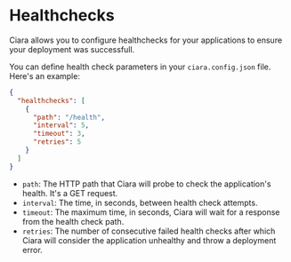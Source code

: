 # Healthchecks

Ciara allows you to configure healthchecks for your applications to ensure your deployment was successfull.

You can define health check parameters in your `ciara.config.json` file. Here's an example:

```json
{
  "healthchecks": [
    {
      "path": "/health",
      "interval": 5,
      "timeout": 3,
      "retries": 5
    }
  ]
}

```

- `path`: The HTTP path that Ciara will probe to check the application's health. It's a GET request.
- `interval`: The time, in seconds, between health check attempts.
- `timeout`: The maximum time, in seconds, Ciara will wait for a response from the health check path.
- `retries`: The number of consecutive failed health checks after which Ciara will consider the application unhealthy and throw a deployment error.
